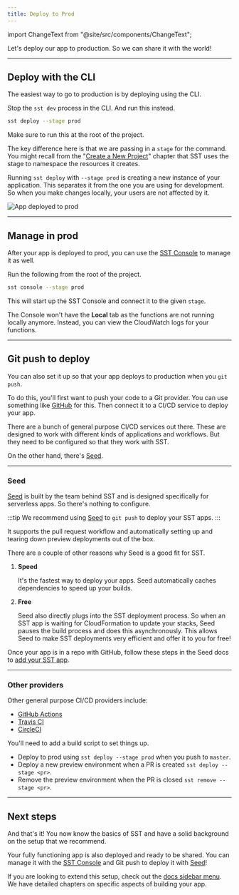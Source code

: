 ```yaml
---
title: Deploy to Prod
---
```


import ChangeText from "@site/src/components/ChangeText";

Let's deploy our app to production. So we can share it with the world!

---

## Deploy with the CLI

The easiest way to go to production is by deploying using the CLI.

<ChangeText>

Stop the `sst dev` process in the CLI. And run this instead.

</ChangeText>

```bash
sst deploy --stage prod
```

Make sure to run this at the root of the project.

The key difference here is that we are passing in a `stage` for the command. You might recall from the "[Create a New Project](create-a-new-project.md#start-live-lambda-dev)" chapter that SST uses the stage to namespace the resources it creates.

Running `sst deploy` with `--stage prod` is creating a new instance of your application. This separates it from the one you are using for development. So when you make changes locally, your users are not affected by it.

![App deployed to prod](/img/deploy-to-prod/app-deployed-to-prod.png)

---

## Manage in prod

After your app is deployed to prod, you can use the [SST Console](../console.md) to manage it as well.

Run the following from the root of the project.

```bash
sst console --stage prod
```

This will start up the SST Console and connect it to the given `stage`.

The Console won't have the **Local** tab as the functions are not running locally anymore. Instead, you can view the CloudWatch logs for your functions.

---

## Git push to deploy

You can also set it up so that your app deploys to production when you `git push`.

To do this, you'll first want to push your code to a Git provider. You can use something like [GitHub](https://github.com) for this. Then connect it to a CI/CD service to deploy your app.

There are a bunch of general purpose CI/CD services out there. These are designed to work with different kinds of applications and workflows. But they need to be configured so that they work with SST.

On the other hand, there's [Seed](https://seed.run).

---

### Seed

[Seed](https://seed.run) is built by the team behind SST and is designed specifically for serverless apps. So there's nothing to configure.

:::tip
We recommend using [Seed](https://seed.run) to `git push` to deploy your SST apps.
:::

It supports the pull request workflow and automatically setting up and tearing down preview deployments out of the box.

There are a couple of other reasons why Seed is a good fit for SST.

1. **Speed**

   It's the fastest way to deploy your apps. Seed automatically caches dependencies to speed up your builds.

2. **Free**

   Seed also directly plugs into the SST deployment process. So when an SST app is waiting for CloudFormation to update your stacks, Seed pauses the build process and does this asynchronously. This allows Seed to make SST deployments very efficient and offer it to you for free!

Once your app is in a repo with GitHub, follow these steps in the Seed docs to [add your SST app](https://seed.run/docs/adding-a-cdk-app).

---

### Other providers

Other general purpose CI/CD providers include:

- [GitHub Actions](https://github.com/features/actions)
- [Travis CI](https://www.travis-ci.com)
- [CircleCI](https://circleci.com)

You'll need to add a build script to set things up.

- Deploy to prod using `sst deploy --stage prod` when you push to `master`.
- Deploy a new preview environment when a PR is created `sst deploy --stage <pr>`.
- Remove the preview environment when the PR is closed `sst remove --stage <pr>`.

---

## Next steps

And that's it! You now know the basics of SST and have a solid background on the setup that we recommend.

Your fully functioning app is also deployed and ready to be shared. You can manage it with the [SST Console](../console.md) and Git push to deploy it with [Seed](https://seed.run)!

If you are looking to extend this setup, check out the [docs sidebar menu](/). We have detailed chapters on specific aspects of building your app.
